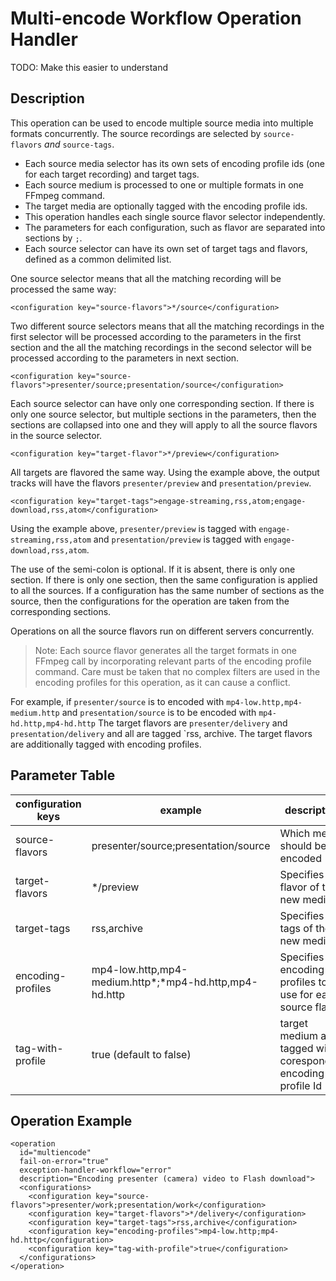 Multi-encode Workflow Operation Handler
=======================================

TODO: Make this easier to understand

Description
-----------

This operation can be used to encode multiple source media into multiple formats concurrently. The source recordings are
selected by `source-flavors` *and* `source-tags`.

- Each source media selector has its own sets of encoding profile ids (one for each target recording) and target tags. 
- Each source medium is processed to one or multiple formats in one FFmpeg command.
- The target media are optionally tagged with the encoding profile ids.
- This operation handles each single source flavor selector independently.
- The parameters for each configuration, such as flavor are separated into sections by `;`.
- Each source selector can have its own set of target tags and flavors, defined as a common delimited list.

One source selector means that all the matching recording will be processed the same way:

    <configuration key="source-flavors">*/source</configuration>

Two different source selectors means that all the matching recordings in the
first selector will be processed according to the parameters in the first
section and the all the matching recordings in the second selector will be
processed according to the parameters in next section. 

    <configuration key="source-flavors">presenter/source;presentation/source</configuration>

Each source selector can have only one corresponding section.
If there is only one source selector, but multiple sections in the parameters, then the sections are collapsed
into one and they will apply to all the source flavors in the source selector.

    <configuration key="target-flavor">*/preview</configuration>

All targets are flavored the same way. Using the example above, the output tracks will have the flavors
`presenter/preview` and `presentation/preview`.

    <configuration key="target-tags">engage-streaming,rss,atom;engage-download,rss,atom</configuration>

Using the example above, `presenter/preview` is tagged with `engage-streaming,rss,atom` and `presentation/preview` is
tagged with `engage-download,rss,atom`.

The use of the semi-colon is optional. If it is absent, there is only one section.  If there is only one section, then
the same configuration is applied to all the sources.  If a configuration has the same number of sections as the source,
then the configurations for the operation are taken from the corresponding sections.

Operations on all the source flavors run on different servers concurrently.

> Note: Each source flavor generates all the target formats in one FFmpeg call by incorporating relevant parts of the
> encoding profile command. Care must be taken that no complex filters are used in the encoding profiles for this
> operation, as it can cause a conflict.

For example, if `presenter/source` is to encoded with `mp4-low.http,mp4-medium.http` and `presentation/source` is to be
encoded with `mp4-hd.http,mp4-hd.http` The target flavors are `presenter/delivery` and `presentation/delivery` and all
are tagged `rss, archive.  The target flavors are additionally tagged with encoding profiles.


Parameter Table
---------------

|configuration keys| example                     | description                                                         |
|------------------|-----------------------------|---------------------------------------------------------------------|
|source-flavors    | presenter/source;presentation/source  | Which media should be encoded                               |
|target-flavors    | \*/preview                  | Specifies the flavor of the new media                               |
|target-tags       | rss,archive              | Specifies the tags of the new media                                 |
|encoding-profiles | mp4-low.http,mp4-medium.http*;*mp4-hd.http,mp4-hd.http | Specifies the encoding profiles to use for each source flavor       |
|tag-with-profile  | true (default to false)     | target medium are tagged with coresponding encoding profile Id      |
	 
 
Operation Example
-----------------

    <operation
      id="multiencode"
      fail-on-error="true"
      exception-handler-workflow="error"
      description="Encoding presenter (camera) video to Flash download">
      <configurations>
        <configuration key="source-flavors">presenter/work;presentation/work</configuration>
        <configuration key="target-flavors">*/delivery</configuration>
        <configuration key="target-tags">rss,archive</configuration>
        <configuration key="encoding-profiles">mp4-low.http;mp4-hd.http</configuration>
        <configuration key="tag-with-profile">true</configuration>
      </configurations>
    </operation>
